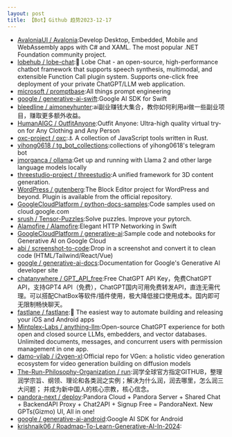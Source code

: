 ```yaml
---
layout: post
title: 【Bot】Github 趋势2023-12-17
---
```


* [AvaloniaUI / Avalonia](https://github.com/AvaloniaUI/Avalonia):Develop Desktop, Embedded, Mobile and WebAssembly apps with C# and XAML. The most popular .NET Foundation community project.
* [lobehub / lobe-chat](https://github.com/lobehub/lobe-chat):🤖 Lobe Chat - an open-source, high-performance chatbot framework that supports speech synthesis, multimodal, and extensible Function Call plugin system. Supports one-click free deployment of your private ChatGPT/LLM web application.
* [microsoft / promptbase](https://github.com/microsoft/promptbase):All things prompt engineering
* [google / generative-ai-swift](https://github.com/google/generative-ai-swift):Google AI SDK for Swift
* [bleedline / aimoneyhunter](https://github.com/bleedline/aimoneyhunter):ai副业赚钱大集合，教你如何利用ai做一些副业项目，赚取更多额外收益。
* [HumanAIGC / OutfitAnyone](https://github.com/HumanAIGC/OutfitAnyone):Outfit Anyone: Ultra-high quality virtual try-on for Any Clothing and Any Person
* [oxc-project / oxc](https://github.com/oxc-project/oxc):⚓ A collection of JavaScript tools written in Rust.
* [yihong0618 / tg_bot_collections](https://github.com/yihong0618/tg_bot_collections):collections of yihong0618's telegram bot
* [jmorganca / ollama](https://github.com/jmorganca/ollama):Get up and running with Llama 2 and other large language models locally
* [threestudio-project / threestudio](https://github.com/threestudio-project/threestudio):A unified framework for 3D content generation.
* [WordPress / gutenberg](https://github.com/WordPress/gutenberg):The Block Editor project for WordPress and beyond. Plugin is available from the official repository.
* [GoogleCloudPlatform / python-docs-samples](https://github.com/GoogleCloudPlatform/python-docs-samples):Code samples used on cloud.google.com
* [srush / Tensor-Puzzles](https://github.com/srush/Tensor-Puzzles):Solve puzzles. Improve your pytorch.
* [Alamofire / Alamofire](https://github.com/Alamofire/Alamofire):Elegant HTTP Networking in Swift
* [GoogleCloudPlatform / generative-ai](https://github.com/GoogleCloudPlatform/generative-ai):Sample code and notebooks for Generative AI on Google Cloud
* [abi / screenshot-to-code](https://github.com/abi/screenshot-to-code):Drop in a screenshot and convert it to clean code (HTML/Tailwind/React/Vue)
* [google / generative-ai-docs](https://github.com/google/generative-ai-docs):Documentation for Google's Generative AI developer site
* [chatanywhere / GPT_API_free](https://github.com/chatanywhere/GPT_API_free):Free ChatGPT API Key，免费ChatGPT API，支持GPT4 API（免费），ChatGPT国内可用免费转发API，直连无需代理。可以搭配ChatBox等软件/插件使用，极大降低接口使用成本。国内即可无限制畅快聊天。
* [fastlane / fastlane](https://github.com/fastlane/fastlane):🚀 The easiest way to automate building and releasing your iOS and Android apps
* [Mintplex-Labs / anything-llm](https://github.com/Mintplex-Labs/anything-llm):Open-source ChatGPT experience for both open and closed source LLMs, embedders, and vector databases. Unlimited documents, messages, and concurrent users with permission management in one app.
* [damo-vilab / i2vgen-xl](https://github.com/damo-vilab/i2vgen-xl):Official repo for VGen: a holistic video generation ecosystem for video generation building on diffusion models
* [The-Run-Philosophy-Organization / run](https://github.com/The-Run-Philosophy-Organization/run):润学全球官方指定GITHUB，整理润学宗旨、纲领、理论和各类润之实例；解决为什么润，润去哪里，怎么润三大问题； 并成为新中国人的核心宗教，核心信念。
* [pandora-next / deploy](https://github.com/pandora-next/deploy):Pandora Cloud + Pandora Server + Shared Chat + BackendAPI Proxy + Chat2API + Signup Free = PandoraNext. New GPTs(Gizmo) UI, All in one!
* [google / generative-ai-android](https://github.com/google/generative-ai-android):Google AI SDK for Android
* [krishnaik06 / Roadmap-To-Learn-Generative-AI-In-2024](https://github.com/krishnaik06/Roadmap-To-Learn-Generative-AI-In-2024):
